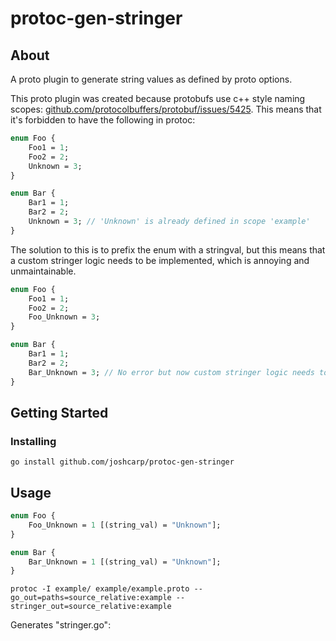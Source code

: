# protoc-gen-stringer

## About <a name = "about"></a>

A proto plugin to generate string values as defined by proto options.

This proto plugin was created because protobufs use c++ style naming
scopes: [github.com/protocolbuffers/protobuf/issues/5425](https://github.com/protocolbuffers/protobuf/issues/5425). This
means that it's forbidden to have the following in protoc:

```proto
enum Foo {
    Foo1 = 1;
    Foo2 = 2;
    Unknown = 3;
}

enum Bar {
    Bar1 = 1;
    Bar2 = 2;
    Unknown = 3; // 'Unknown' is already defined in scope 'example'
}

```

The solution to this is to prefix the enum with a stringval, but this means that a custom stringer logic needs to be
implemented, which is annoying and unmaintainable.

```proto
enum Foo {
    Foo1 = 1;
    Foo2 = 2;
    Foo_Unknown = 3;
}

enum Bar {
    Bar1 = 1;
    Bar2 = 2;
    Bar_Unknown = 3; // No error but now custom stringer logic needs to be implemented
}
```

## Getting Started <a name = "getting_started"></a>

### Installing

```
go install github.com/joshcarp/protoc-gen-stringer
```

## Usage <a name = "usage"></a>

```proto
enum Foo {
    Foo_Unknown = 1 [(string_val) = "Unknown"];
}

enum Bar {
    Bar_Unknown = 1 [(string_val) = "Unknown"];
}
```

```
protoc -I example/ example/example.proto --go_out=paths=source_relative:example --stringer_out=source_relative:example
```

Generates "stringer.go":

